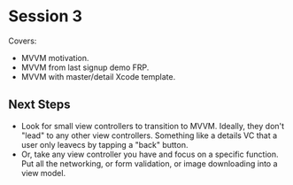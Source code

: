 # Session 3

Covers:

- MVVM motivation.
- MVVM from last signup demo FRP.
- MVVM with master/detail Xcode template.

## Next Steps

- Look for small view controllers to transition to MVVM. Ideally, they don't "lead" to any other view controllers. Something like a details VC that a user only leavecs by tapping a "back" button.
- Or, take any view controller you have and focus on a specific function. Put all the networking, or form validation, or image downloading into a view model.
